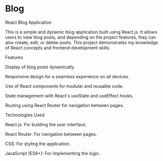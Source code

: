 # Blog
React Blog Application

This is a simple and dynamic blog application built using React.js. It allows users to view blog posts, and depending on the project features, they can also create, edit, or delete posts. This project demonstrates my knowledge of React concepts and frontend development skills.

Features

Display of blog posts dynamically.

Responsive design for a seamless experience on all devices.

Use of React components for modular and reusable code.

State management with React's useState and useEffect hooks.

Routing using React Router for navigation between pages.




Technologies Used

React.js: For building the user interface.

React Router: For navigation between pages.

CSS: For styling the application.

JavaScript (ES6+): For implementing the logic.
